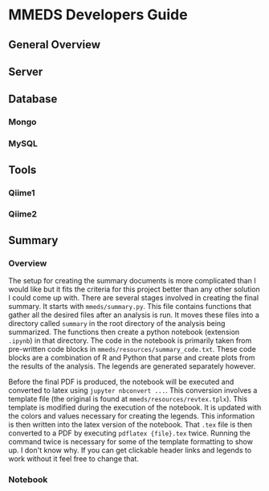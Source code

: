 # MMEDS Developers Guide

## General Overview

## Server

## Database

### Mongo 

### MySQL

## Tools

### Qiime1

### Qiime2

## Summary

### Overview

The setup for creating the summary documents is more complicated than I would like but it fits the criteria for this project better than any other solution I could come up with. There are several stages involved in creating the final summary. It starts with `mmeds/summary.py`. This file contains functions that gather all the desired files after an analysis is run. It moves these files into a directory called `summary` in the root directory of the analysis being summarized. The functions then create a python notebook (extension `.ipynb`) in that directory. The code in the notebook is primarily taken from pre-written code blocks in `mmeds/resources/summary_code.txt`. These code blocks are a combination of R and Python that parse and create plots from the results of the analysis. The legends are generated separately however.

Before the final PDF is produced, the notebook will be executed and converted to latex using `jupyter nbconvert ...`. This conversion involves a template file (the original is found at `mmeds/resources/revtex.tplx`). This template is modified during the execution of the notebook. It is updated with the colors and values necessary for creating the legends. This information is then written into the latex version of the notebook. That `.tex` file is then converted to a PDF by executing `pdflatex {file}.tex` twice. Running the command twice is necessary for some of the template formatting to show up. I don't know why. If you can get clickable header links and legends to work without it feel free to change that.


### Notebook
